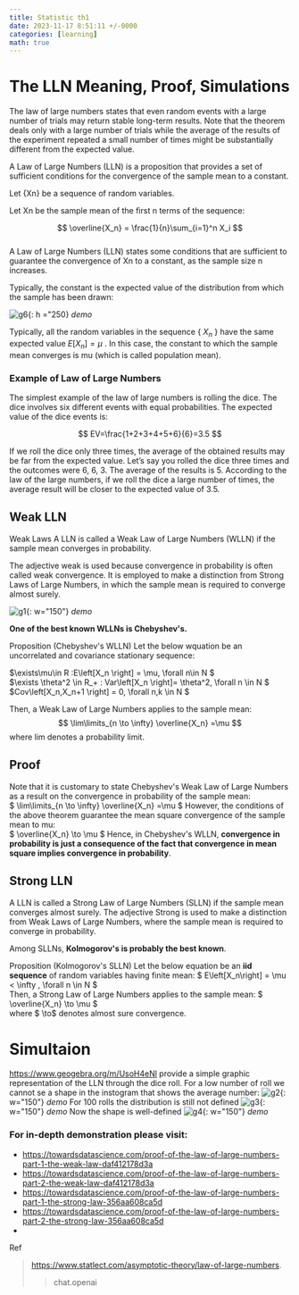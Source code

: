 ```yaml
---
title: Statistic th1
date: 2023-11-17 8:51:11 +/-0000
categories: [learning]
math: true
---
```


# The LLN Meaning, Proof, Simulations

The law of large numbers states that even random events with a large number of trials may return stable long-term results. Note that the theorem deals only with a large number of trials while the average of the results of the experiment repeated a small number of times might be substantially different from the expected value. <br>

A Law of Large Numbers (LLN) is a proposition that provides a set of sufficient conditions for the convergence of the sample mean to a constant.

Let {Xn} be a sequence of random variables.

Let Xn be the sample mean of the first n terms of the sequence:

$$
  \overline{X_n} =  \frac{1}{n}\sum_{i=1}^n X_i  
$$
<br>
A Law of Large Numbers (LLN) states some conditions that are sufficient to guarantee the convergence of Xn to a constant, as the sample size n increases.

Typically, the constant is the expected value of the distribution from which the sample has been drawn:

![g6](/assets/statiistics/H3.5/G1.gif){: h ="250}
_demo_

Typically, all the random variables in the sequence { $X_n$ } have the same expected value  $E\left[ X_n \right] = \mu$ . In this case, the constant to which the sample mean converges is mu (which is called population mean).

### Example of Law of Large Numbers

The simplest example of the law of large numbers is rolling the dice. The dice involves six different events with equal probabilities. The expected value of the dice events is:

$$
EV=\frac{1+2+3+4+5+6}{6}=3.5
$$

 

If we roll the dice only three times, the average of the obtained results may be far from the expected value. Let’s say you rolled the dice three times and the outcomes were 6, 6, 3. The average of the results is 5. According to the law of the large numbers, if we roll the dice a large number of times, the average result will be closer to the expected value of 3.5.


## Weak LLN

Weak Laws
A LLN is called a Weak Law of Large Numbers (WLLN) if the sample mean converges in probability.

The adjective weak is used because convergence in probability is often called weak convergence. It is employed to make a distinction from Strong Laws of Large Numbers, in which the sample mean is required to converge almost surely.

![g1](/assets/statiistics/th1/th1-1.png){: w="150"}
_demo_

**One of the best known WLLNs is Chebyshev's.**

Proposition (Chebyshev's WLLN) Let the below wquation be an uncorrelated and covariance stationary sequence:

$\exists\mu\in R :E\left[X_n \right] = \mu, \forall n\in N $ <br>
$\exists \theta^2 \in R_+ : Var\left[X_n \right]= \theta^2, \forall n \in N $ <br>
$Cov\left[X_n,X_n+1 \right] = 0, \forall n,k \in N $

Then, a Weak Law of Large Numbers applies to the sample mean:
$$
\lim\limits_{n \to \infty} \overline{X_n} =\mu
$$
where lim denotes a probability limit.

## Proof

Note that it is customary to state Chebyshev's Weak Law of Large Numbers as a result on the convergence in probability of the sample mean: <br>
$ \lim\limits_{n \to \infty} \overline{X_n} =\mu $
However, the conditions of the above theorem guarantee the mean square convergence of the sample mean to mu: <br>
$ \overline{X_n} \to \mu $
Hence, in Chebyshev's WLLN, **convergence in probability is just a consequence of the fact that convergence in mean square implies convergence in probability**.

## Strong LLN

A LLN is called a Strong Law of Large Numbers (SLLN) if the sample mean converges almost surely.
The adjective Strong is used to make a distinction from Weak Laws of Large Numbers, where the sample mean is required to converge in probability.

Among SLLNs, **Kolmogorov's is probably the best known**.

Proposition (Kolmogorov's SLLN) Let the below equation be an **iid sequence** of random variables having finite mean:
$ E\left[X_n\right] = \mu < \infty , \forall n \in N $ <br>
Then, a Strong Law of Large Numbers applies to the sample mean:
$ \overline{X_n} \to \mu $ <br>
where $ \to$  denotes almost sure convergence.

# Simultaion

https://www.geogebra.org/m/UsoH4eNl provide a simple graphic representation of the LLN through the dice roll. For a low number of roll we cannot se a shape in the instogram that shows the average number:
![g2](/assets/statiistics/th1/l.png){: w="150"}
_demo_
For 100 rolls the distribution is still not defined
![g3](/assets/statiistics/th1/l.png){: w="150"}
_demo_
Now the shape is well-defined 
![g4](/assets/statiistics/th1/t.png){: w="150"}
_demo_


### For in-depth demonstration please visit:
+ https://towardsdatascience.com/proof-of-the-law-of-large-numbers-part-1-the-weak-law-daf412178d3a
+ https://towardsdatascience.com/proof-of-the-law-of-large-numbers-part-2-the-weak-law-daf412178d3a
+ https://towardsdatascience.com/proof-of-the-law-of-large-numbers-part-1-the-strong-law-356aa608ca5d
+ https://towardsdatascience.com/proof-of-the-law-of-large-numbers-part-2-the-strong-law-356aa608ca5d
+ 
Ref
>https://www.statlect.com/asymptotic-theory/law-of-large-numbers.
>> chat.openai









